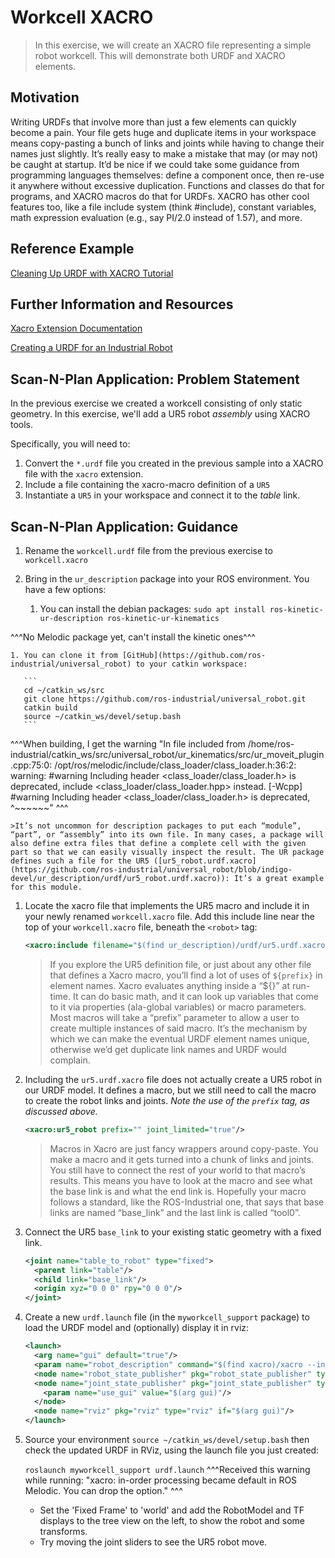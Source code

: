 # Workcell XACRO
>In this exercise, we will create an XACRO file representing a simple robot workcell. This will demonstrate both URDF and XACRO elements.


## Motivation
Writing URDFs that involve more than just a few elements can quickly become a pain. Your file gets huge and duplicate items in your workspace means copy-pasting a bunch of links and joints while having to change their names just slightly. It’s really easy to make a mistake that may (or may not) be caught at startup. 
It’d be nice if we could take some guidance from programming languages themselves: define a component once, then re-use it anywhere without excessive duplication. Functions and classes do that for programs, and XACRO macros do that for URDFs. XACRO has other cool features too, like a file include system (think #include), constant variables, math expression evaluation (e.g., say PI/2.0 instead of 1.57), and more. 

## Reference Example

[Cleaning Up URDF with XACRO Tutorial](http://wiki.ros.org/urdf/Tutorials/Using%20Xacro%20to%20Clean%20Up%20a%20URDF%20File)

## Further Information and Resources

[Xacro Extension Documentation](http://wiki.ros.org/xacro)

[Creating a URDF for an Industrial Robot](http://wiki.ros.org/Industrial/Tutorials/Create%20a%20URDF%20for%20an%20Industrial%20Robot)

## Scan-N-Plan Application: Problem Statement
In the previous exercise we created a workcell consisting of only static geometry. In this exercise, we'll add a UR5 robot _assembly_ using XACRO tools.

Specifically, you will need to:
 1. Convert the `*.urdf` file you created in the previous sample into a XACRO file with the `xacro` extension.
 1. Include a file containing the xacro-macro definition of a `UR5`
 1. Instantiate a `UR5` in your workspace and connect it to the _table_ link.

## Scan-N-Plan Application: Guidance
 1. Rename the `workcell.urdf` file from the previous exercise to `workcell.xacro`

 1. Bring in the `ur_description` package into your ROS environment. You have a few options:

    1. You can install the debian packages: `sudo apt install ros-kinetic-ur-description ros-kinetic-ur-kinematics`

^^^No Melodic package yet, can't install the kinetic ones^^^

    1. You can clone it from [GitHub](https://github.com/ros-industrial/universal_robot) to your catkin workspace:

       ```
       cd ~/catkin_ws/src
       git clone https://github.com/ros-industrial/universal_robot.git
       catkin build
       source ~/catkin_ws/devel/setup.bash
       ```

^^^When building, I get the warning 
"In file included from /home/ros-industrial/catkin_ws/src/universal_robot/ur_kinematics/src/ur_moveit_plugin.cpp:75:0:
/opt/ros/melodic/include/class_loader/class_loader.h:36:2: warning: #warning Including header <class_loader/class_loader.h> is deprecated, include <class_loader/class_loader.hpp> instead. [-Wcpp]
 #warning Including header <class_loader/class_loader.h> is deprecated, \
  ^~~~~~~" ^^^

    >It’s not uncommon for description packages to put each “module”, “part”, or “assembly” into its own file. In many cases, a package will also define extra files that define a complete cell with the given part so that we can easily visually inspect the result. The UR package defines such a file for the UR5 ([ur5_robot.urdf.xacro](https://github.com/ros-industrial/universal_robot/blob/indigo-devel/ur_description/urdf/ur5_robot.urdf.xacro)): It’s a great example for this module.

 1. Locate the xacro file that implements the UR5 macro and include it in your newly renamed `workcell.xacro` file.  Add this include line near the top of your `workcell.xacro` file, beneath the `<robot>` tag:

    ``` xml
    <xacro:include filename="$(find ur_description)/urdf/ur5.urdf.xacro" />
    ```

    >If you explore the UR5 definition file, or just about any other file that defines a Xacro macro, you’ll find a lot of uses of `${prefix}` in element names. Xacro evaluates anything inside a “${}” at run-time. It can do basic math, and it can look up variables that come to it via properties (ala-global variables) or macro parameters. Most macros will take a “prefix” parameter to allow a user to create multiple instances of said macro. It’s the mechanism by which we can make the eventual URDF element names unique, otherwise we’d get duplicate link names and URDF would complain.

 1. Including the `ur5.urdf.xacro` file does not actually create a UR5 robot in our URDF model.  It defines a macro, but we still need to call the macro to create the robot links and joints.  _Note the use of the `prefix` tag, as discussed above._

    ``` xml
    <xacro:ur5_robot prefix="" joint_limited="true"/>
    ```

    >Macros in Xacro are just fancy wrappers around copy-paste. You make a macro and it gets turned into a chunk of links and joints. You still have to connect the rest of your world to that macro’s results. This means you have to look at the macro and see what the base link is and what the end link is. Hopefully your macro follows a standard, like the ROS-Industrial one, that says that base links are named “base_link” and the last link is called “tool0”.

 1. Connect the UR5 `base_link` to your existing static geometry with a fixed link.

    ``` xml
    <joint name="table_to_robot" type="fixed">
      <parent link="table"/>
      <child link="base_link"/>
      <origin xyz="0 0 0" rpy="0 0 0"/>
    </joint>
    ```

 1. Create a new `urdf.launch` file (in the `myworkcell_support` package) to load the URDF model and (optionally) display it in rviz:

    ``` xml
    <launch>
      <arg name="gui" default="true"/>
      <param name="robot_description" command="$(find xacro)/xacro --inorder '$(find myworkcell_support)/urdf/workcell.xacro'" />
      <node name="robot_state_publisher" pkg="robot_state_publisher" type="robot_state_publisher"/>
      <node name="joint_state_publisher" pkg="joint_state_publisher" type="joint_state_publisher">
        <param name="use_gui" value="$(arg gui)"/>
      </node>
      <node name="rviz" pkg="rviz" type="rviz" if="$(arg gui)"/>
    </launch>
    ```

 1. Source your environment `source ~/catkin_ws/devel/setup.bash` then check the updated URDF in RViz, using the launch file you just created:

    `roslaunch myworkcell_support urdf.launch`
^^^Received this warning while running: "xacro: in-order processing became default in ROS Melodic. You can drop the option." ^^^

    * Set the 'Fixed Frame' to 'world' and add the RobotModel and TF displays to the tree view on the left, to show the robot and some transforms.
    * Try moving the joint sliders to see the UR5 robot move.
